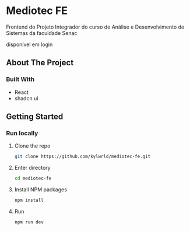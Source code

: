 # Mediotec FE

Frontend do Projeto Integrador do curso de Análise e Desenvolvimento de Sistemas da faculdade Senac

disponível em login

<!-- ABOUT THE PROJECT -->
## About The Project
### Built With

* React
* shadcn ui

<!-- GETTING STARTED -->
## Getting Started

### Run locally

1. Clone the repo
   ```sh
   git clone https://github.com/kylwrld/mediotec-fe.git
   ```
2. Enter directory
   ```sh
   cd mediotec-fe
   ```
4. Install NPM packages
   ```sh
   npm install
   ```
6. Run
   ```sh
   npm run dev
   ```
